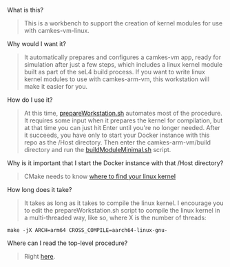 What is this?

> This is a workbench to support the creation of kernel modules for use with camkes-vm-linux.

Why would I want it?

> It automatically prepares and configures a camkes-vm app,
> ready for simulation after just a few steps,
> which includes a linux kernel module built as part of the seL4 build process.
> If you want to write linux kernel modules to use with camkes-arm-vm,
> this workstation will make it easier for you.

 How do I use it?

> At this time,
> [prepareWorkstation.sh](https://github.com/NeisesResearch/kernel_module_workstation/blob/main/prepareWorkstation.sh)
> automates most of the procedure. It requires some input when it prepares the
> kernel for compilation, but at that time you can just hit Enter until you're
> no longer needed.
> After it succeeds, you have only to start your Docker instance with this repo as the /Host directory.
> Then enter the camkes-arm-vm/build directory and run the [buildModuleMinimal.sh](https://github.com/NeisesResearch/kernel_module_workstation/blob/main/buildScripts/buildModuleMinimal.sh) script.

Why is it important that I start the Docker instance with that /Host directory?

> CMake needs to know [where to find your linux kernel](https://github.com/NeisesResearch/kernel_module_workstation/blob/8763310800f5fb09be0e7350f8bfd568052ec514/module_minimal/CMakeLists.txt#L38)

How long does it take?

> It takes as long as it takes to compile the linux kernel. I encourage you to
> edit the prepareWorkstation.sh script to compile the linux kernel in a
> multi-threaded way, like so, where X is the number of threads:
```
make -jX ARCH=arm64 CROSS_COMPILE=aarch64-linux-gnu-
```

Where can I read the top-level procedure?

> Right [here](https://github.com/NeisesResearch/kernel_module_workstation/wiki/seL4Config).

